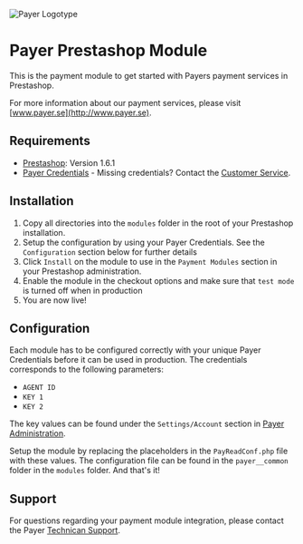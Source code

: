 ![Payer Logotype](http://payer.se/public/PAYER_LOGO_GITHUB_2016.jpg)

# Payer Prestashop Module

This is the payment module to get started with Payers payment services in Prestashop.

For more information about our payment services, please visit [www.payer.se](http://www.payer.se).

## Requirements

  * [Prestashop](https://www.prestashop.com): Version 1.6.1
  * [Payer Credentials](https://payer.se) - Missing credentials? Contact the [Customer Service](mailto:kundtjanst@payer.se).

## Installation

  1. Copy all directories into the `modules` folder in the root of your Prestashop installation.
  2. Setup the configuration by using your Payer Credentials. See the `Configuration` section below for further details
  3. Click `Install` on the module to use in the `Payment Modules` section in your Prestashop administration.
  4. Enable the module in the checkout options and make sure that `test mode` is turned off when in production
  5. You are now live!

## Configuration

Each module has to be configured correctly with your unique Payer Credentials before it can be used in production. The credentials corresponds to the following parameters:

  * `AGENT ID`
  * `KEY 1`
  * `KEY 2`

The key values can be found under the `Settings/Account` section in [Payer Administration](https://secure.payer.se/adminweb/inloggning/inloggning.php).

Setup the module by replacing the placeholders in the `PayReadConf.php` file with these values. The configuration file can be found in the `payer__common` folder in the `modules` folder. And that's it!

## Support

For questions regarding your payment module integration, please contact the Payer [Technican Support](mailto:teknik@payer.se). 